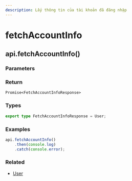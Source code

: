 ```yaml
---
description: Lấy thông tin của tài khoản đã đăng nhập
---
```


# fetchAccountInfo

## api.fetchAccountInfo()

### Parameters

### Return

`Promise<FetchAccountInfoResponse>`

### Types

```typescript
export type FetchAccountInfoResponse = User;
```

### Examples

```typescript
api.fetchAccountInfo()
    .then(console.log)
    .catch(console.error);
```

### Related

* [User](../models/user)
